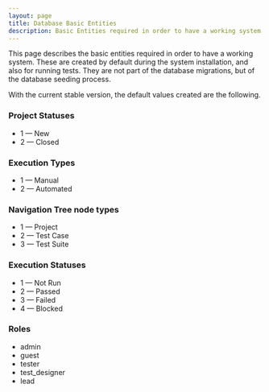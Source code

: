 ```yaml
---
layout: page
title: Database Basic Entities
description: Basic Entities required in order to have a working system
---
```


This page describes the basic entities required in order to have a working system. These are created by default during the system installation, and also for running tests. They are not part of the database migrations, but of the database seeding process.

With the current stable version, the default values created are the following.

### Project Statuses

* 1 &mdash; New
* 2 &mdash; Closed

### Execution Types

* 1 &mdash; Manual
* 2 &mdash; Automated

### Navigation Tree node types

* 1 &mdash; Project
* 2 &mdash; Test Case
* 3 &mdash; Test Suite

### Execution Statuses

* 1 &mdash; Not Run
* 2 &mdash; Passed
* 3 &mdash; Failed
* 4 &mdash; Blocked

### Roles

* admin
* guest
* tester
* test_designer
* lead
